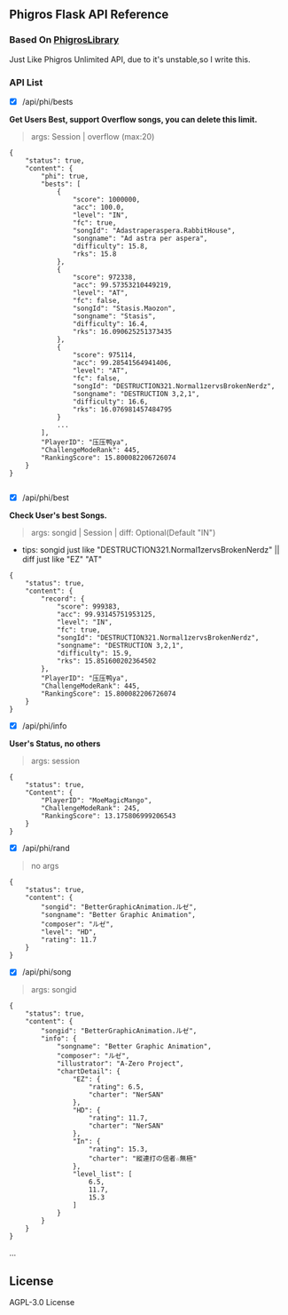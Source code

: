 ## Phigros Flask API Reference

### Based On [PhigrosLibrary](https://github.com/7aGiven/PhigrosLibrary)

Just Like Phigros Unlimited API, due to it's unstable,so I write this.

### API List

- [x] /api/phi/bests

**Get Users Best, support Overflow songs, you can delete this limit.**

> args: Session | overflow (max:20)

```
{
    "status": true,
    "content": {
        "phi": true,
        "bests": [
            {
                "score": 1000000,
                "acc": 100.0,
                "level": "IN",
                "fc": true,
                "songId": "Adastraperaspera.RabbitHouse",
                "songname": "Ad astra per aspera",
                "difficulty": 15.8,
                "rks": 15.8
            },
            {
                "score": 972338,
                "acc": 99.57353210449219,
                "level": "AT",
                "fc": false,
                "songId": "Stasis.Maozon",
                "songname": "Stasis",
                "difficulty": 16.4,
                "rks": 16.090625251373435
            },
            {
                "score": 975114,
                "acc": 99.28541564941406,
                "level": "AT",
                "fc": false,
                "songId": "DESTRUCTION321.Normal1zervsBrokenNerdz",
                "songname": "DESTRUCTION 3,2,1",
                "difficulty": 16.6,
                "rks": 16.076981457484795
            }
            ...
        ],
        "PlayerID": "压压鸭ya",
        "ChallengeModeRank": 445,
        "RankingScore": 15.800082206726074
    }
}


```

- [x] /api/phi/best

**Check User's best Songs.**

> args: songid | Session | diff: Optional(Default "IN")

- tips: songid just like "DESTRUCTION321.Normal1zervsBrokenNerdz" || diff just like "EZ" "AT" 

```
{
    "status": true,
    "content": {
        "record": {
            "score": 999383,
            "acc": 99.93145751953125,
            "level": "IN",
            "fc": true,
            "songId": "DESTRUCTION321.Normal1zervsBrokenNerdz",
            "songname": "DESTRUCTION 3,2,1",
            "difficulty": 15.9,
            "rks": 15.851600202364502
        },
        "PlayerID": "压压鸭ya",
        "ChallengeModeRank": 445,
        "RankingScore": 15.800082206726074
    }
}

```

- [x] /api/phi/info

**User's Status, no others**

> args: session

```
{
    "status": true,
    "Content": {
        "PlayerID": "MoeMagicMango",
        "ChallengeModeRank": 245,
        "RankingScore": 13.175806999206543
    }
}
```

- [x] /api/phi/rand

> no args

```
{
    "status": true,
    "content": {
        "songid": "BetterGraphicAnimation.ルゼ",
        "songname": "Better Graphic Animation",
        "composer": "ルゼ",
        "level": "HD",
        "rating": 11.7
    }
}
```

- [x] /api/phi/song

> args: songid

```
{
    "status": true,
    "content": {
        "songid": "BetterGraphicAnimation.ルゼ",
        "info": {
            "songname": "Better Graphic Animation",
            "composer": "ルゼ",
            "illustrator": "A-Zero Project",
            "chartDetail": {
                "EZ": {
                    "rating": 6.5,
                    "charter": "NerSAN"
                },
                "HD": {
                    "rating": 11.7,
                    "charter": "NerSAN"
                },
                "In": {
                    "rating": 15.3,
                    "charter": "縱連打の信者☆無極"
                },
                "level_list": [
                    6.5,
                    11.7,
                    15.3
                ]
            }
        }
    }
}
```

...


## License

AGPL-3.0 License

